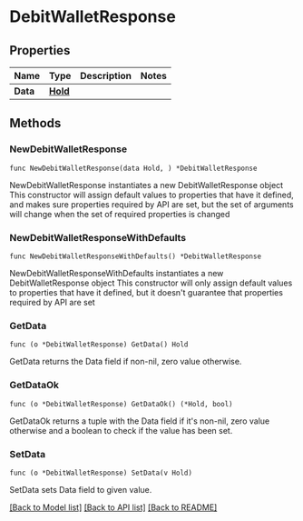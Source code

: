 # DebitWalletResponse

## Properties

Name | Type | Description | Notes
------------ | ------------- | ------------- | -------------
**Data** | [**Hold**](Hold.md) |  |

## Methods

### NewDebitWalletResponse

`func NewDebitWalletResponse(data Hold, ) *DebitWalletResponse`

NewDebitWalletResponse instantiates a new DebitWalletResponse object
This constructor will assign default values to properties that have it defined,
and makes sure properties required by API are set, but the set of arguments
will change when the set of required properties is changed

### NewDebitWalletResponseWithDefaults

`func NewDebitWalletResponseWithDefaults() *DebitWalletResponse`

NewDebitWalletResponseWithDefaults instantiates a new DebitWalletResponse object
This constructor will only assign default values to properties that have it defined,
but it doesn't guarantee that properties required by API are set

### GetData

`func (o *DebitWalletResponse) GetData() Hold`

GetData returns the Data field if non-nil, zero value otherwise.

### GetDataOk

`func (o *DebitWalletResponse) GetDataOk() (*Hold, bool)`

GetDataOk returns a tuple with the Data field if it's non-nil, zero value otherwise
and a boolean to check if the value has been set.

### SetData

`func (o *DebitWalletResponse) SetData(v Hold)`

SetData sets Data field to given value.



[[Back to Model list]](../README.md#documentation-for-models) [[Back to API list]](../README.md#documentation-for-api-endpoints) [[Back to README]](../README.md)
